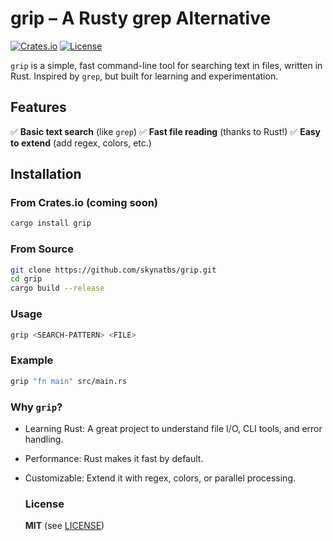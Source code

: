 # grip – A Rusty grep Alternative

[![Crates.io](https://img.shields.io/crates/v/grip.svg)](https://crates.io/crates/grip)
[![License](https://img.shields.io/badge/license-MIT-blue.svg)](LICENSE)

`grip` is a simple, fast command-line tool for searching text in files, written in Rust. Inspired by `grep`, but built for learning and experimentation.

## Features
✅ **Basic text search** (like `grep`)
✅ **Fast file reading** (thanks to Rust!)
✅ **Easy to extend** (add regex, colors, etc.)

## Installation
### From Crates.io (coming soon)
```sh
cargo install grip
```
### From Source
```sh
git clone https://github.com/skynatbs/grip.git
cd grip
cargo build --release
```
### Usage
```sh
grip <SEARCH-PATTERN> <FILE>
```
### Example
```sh
grip "fn main" src/main.rs
```
### Why `grip`?
- Learning Rust: A great project to understand file I/O, CLI tools, and error handling.
- Performance: Rust makes it fast by default.
- Customizable: Extend it with regex, colors, or parallel processing.

  ### License
  **MIT** (see [LICENSE](https://github.com/skynatbs/grip/blob/main/LICENSE))
